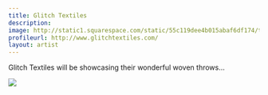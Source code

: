 ```yaml
---
title: Glitch Textiles
description: 
image: http://static1.squarespace.com/static/55c119dee4b015abaf6df174/t/55c14042e4b06ea5799ba0c4/1438728270774/GlitchTextiles_SkyGallery-2015_02_22-FullRez-IMG_2449.jpg?format=1500w
profileurl: http://www.glitchtextiles.com/
layout: artist
---
```


Glitch Textiles will be showcasing their wonderful woven throws...

![](http://static1.squarespace.com/static/55c119dee4b015abaf6df174/55c12624e4b0d697a65a2133/55cb7219e4b03dbaa0796b08/1439396379753/2015-IMG_0623.jpg?format=750w)

